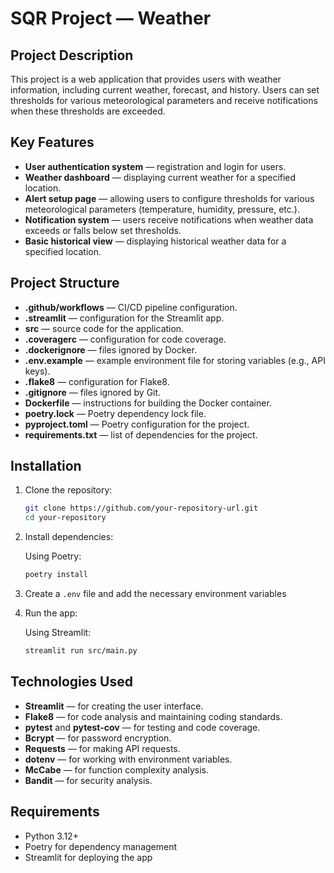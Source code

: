 # SQR Project — Weather

## Project Description

This project is a web application that provides users with weather information, including current weather, forecast, and history. Users can set thresholds for various meteorological parameters and receive notifications when these thresholds are exceeded.

## Key Features

* **User authentication system** — registration and login for users.
* **Weather dashboard** — displaying current weather for a specified location.
* **Alert setup page** — allowing users to configure thresholds for various meteorological parameters (temperature, humidity, pressure, etc.).
* **Notification system** — users receive notifications when weather data exceeds or falls below set thresholds.
* **Basic historical view** — displaying historical weather data for a specified location.

## Project Structure

* **.github/workflows** — CI/CD pipeline configuration.
* **.streamlit** — configuration for the Streamlit app.
* **src** — source code for the application.
* **.coveragerc** — configuration for code coverage.
* **.dockerignore** — files ignored by Docker.
* **.env.example** — example environment file for storing variables (e.g., API keys).
* **.flake8** — configuration for Flake8.
* **.gitignore** — files ignored by Git.
* **Dockerfile** — instructions for building the Docker container.
* **poetry.lock** — Poetry dependency lock file.
* **pyproject.toml** — Poetry configuration for the project.
* **requirements.txt** — list of dependencies for the project.

## Installation

1. Clone the repository:

   ```bash
   git clone https://github.com/your-repository-url.git
   cd your-repository
   ```

2. Install dependencies:

   Using Poetry:

   ```bash
   poetry install
   ```

3. Create a `.env` file and add the necessary environment variables
  
4. Run the app:

   Using Streamlit:

   ```bash
   streamlit run src/main.py
   ```

## Technologies Used

* **Streamlit** — for creating the user interface.
* **Flake8** — for code analysis and maintaining coding standards.
* **pytest** and **pytest-cov** — for testing and code coverage.
* **Bcrypt** — for password encryption.
* **Requests** — for making API requests.
* **dotenv** — for working with environment variables.
* **McCabe** — for function complexity analysis.
* **Bandit** — for security analysis.

## Requirements

* Python 3.12+
* Poetry for dependency management
* Streamlit for deploying the app
